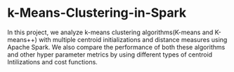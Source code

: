 # k-Means-Clustering-in-Spark

In this project, we analyze k-means clustering algorithms(K-means and K-means++) with multiple centroid initializations and distance measures using Apache Spark. We also compare the performance of both these algorithms and other hyper parameter metrics by using different types of centroid Intilizations and cost functions.
